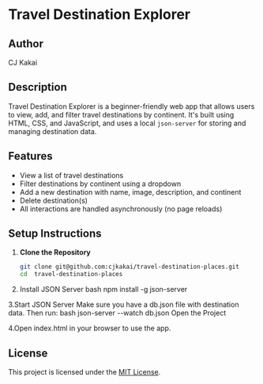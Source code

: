 # Travel Destination Explorer

## Author
CJ Kakai

## Description
Travel Destination Explorer is a beginner-friendly web app that allows users to view, add, and filter travel destinations by continent. It's built using HTML, CSS, and JavaScript, and uses a local `json-server` for storing and managing destination data.

## Features
- View a list of travel destinations
- Filter destinations by continent using a dropdown
- Add a new destination with name, image, description, and continent
- Delete destination(s)
- All interactions are handled asynchronously (no page reloads)

## Setup Instructions

1. **Clone the Repository**
   ```bash
   git clone git@github.com:cjkakai/travel-destination-places.git
   cd  travel-destination-places

2. Install JSON Server
bash
npm install -g json-server

3.Start JSON Server
   Make sure you have a db.json file with destination data. Then run:
   bash
   json-server --watch db.json
   Open the Project

4.Open index.html in your browser to use the app.

## License

This project is licensed under the [MIT License](./license).
